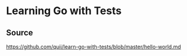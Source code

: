 # Learning Go with Tests

## Source

https://github.com/quii/learn-go-with-tests/blob/master/hello-world.md

